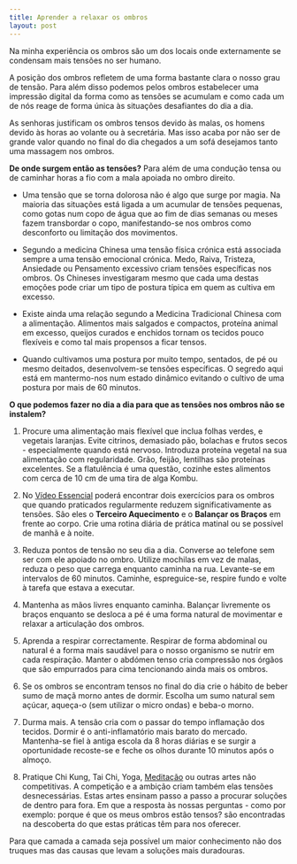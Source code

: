 ```yaml
---
title: Aprender a relaxar os ombros
layout: post
---
```

Na minha experiência os ombros são um dos locais onde externamente se condensam mais tensões no ser humano. 

A posição dos ombros refletem de uma forma bastante clara o nosso grau de tensão. Para além disso podemos pelos ombros estabelecer uma impressão digital da forma como as tensões se acumulam e como cada um de nós reage de forma única às situações desafiantes do dia a dia. 

As senhoras justificam os ombros tensos devido às malas, os homens devido às horas ao volante ou à secretária. Mas isso acaba por não ser de grande valor quando no final do dia chegados a um sofá desejamos tanto uma massagem nos ombros.

**De onde surgem então as tensões?** Para além de uma condução tensa ou de caminhar horas a fio com a mala apoiada no ombro direito.

+ Uma tensão que se torna dolorosa não é algo que surge por magia. Na maioria das situações está ligada a um acumular de tensões pequenas, como gotas num copo de água que ao fim de dias semanas ou meses fazem transbordar o copo, manifestando-se nos ombros como desconforto ou limitação dos movimentos. 

+ Segundo a medicina Chinesa uma tensão física crónica está associada sempre a uma tensão emocional crónica. Medo, Raiva, Tristeza, Ansiedade ou Pensamento excessivo criam tensões específicas nos ombros. Os Chineses investigaram mesmo que cada uma destas emoções pode criar um tipo de postura típica em quem as cultiva em excesso. 

+ Existe ainda uma relação segundo a Medicina Tradicional Chinesa com a alimentação. Alimentos mais salgados e compactos, proteína animal em excesso, queijos curados e enchidos tornam os tecidos pouco flexíveis e como tal mais propensos a ficar tensos. 

+ Quando cultivamos uma postura por muito tempo, sentados, de pé ou mesmo deitados, desenvolvem-se tensões específicas. O segredo aqui está em mantermo-nos num estado dinâmico evitando o cultivo de uma postura por mais de 60 minutos. 

**O que podemos fazer no dia a dia para que as tensões nos ombros não se instalem?**

1. Procure uma alimentação mais flexível que inclua folhas verdes, e vegetais laranjas. Evite citrinos, demasiado pão, bolachas e frutos secos - especialmente quando está nervoso. Introduza proteína vegetal na sua alimentação com regularidade. Grão, feijão, lentilhas são proteínas excelentes. Se a flatulência é uma questão, cozinhe estes alimentos com cerca de 10 cm de uma tira de alga Kombu. 

2. No [Vídeo Essencial](http://devagar.org/video.html) poderá encontrar dois exercícios para os ombros que quando praticados regularmente reduzem significativamente as tensões. São eles o **Terceiro Aquecimento** e o **Balançar os Braços** em frente ao corpo. Crie uma rotina diária de prática matinal ou se possível de manhã e à noite. 

3. Reduza pontos de tensão no seu dia a dia. Converse ao telefone sem ser com ele apoiado no ombro. Utilize mochilas em vez de malas, reduza o peso que carrega enquanto caminha na rua. Levante-se em intervalos de 60 minutos. Caminhe, espreguice-se, respire fundo e volte à tarefa que estava a executar.  

4. Mantenha as mãos livres enquanto caminha. Balançar livremente os braços enquanto se desloca a pé é uma forma natural de movimentar e relaxar a articulação dos ombros. 

5. Aprenda a respirar correctamente. Respirar de forma abdominal ou natural é a forma mais saudável para o nosso organismo se nutrir em cada respiração. Manter o abdómen tenso cria compressão nos órgãos que são empurrados para cima tencionando ainda mais os ombros. 

6. Se os ombros se encontram tensos no final do dia crie o hábito de beber sumo de maçã morno antes de dormir. Escolha um sumo natural sem açúcar, aqueça-o (sem utilizar o micro ondas) e beba-o morno. 

7. Durma mais. A tensão cria com o passar do tempo inflamação dos tecidos. Dormir é o anti-inflamatório mais barato do mercado. Mantenha-se fiel à antiga escola da 8 horas diárias e se surgir a oportunidade recoste-se e feche os olhos durante 10 minutos após o almoço.  

8. Pratique Chi Kung, Tai Chi, Yoga, [Meditação](http://chegar.org) ou outras
artes não competitivas. A competição e a ambição criam também elas tensões
desnecessárias. Estas artes ensinam passo a passo a procurar soluções de dentro
para fora. Em que a resposta às nossas perguntas - como por exemplo: porque é
que os meus ombros estão tensos? são encontradas na descoberta do que estas
práticas têm para nos oferecer. 

Para que camada a camada seja possível um maior
conhecimento não dos truques mas das causas que levam a soluções mais
duradouras. 

